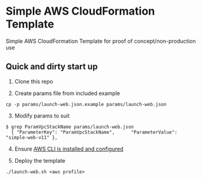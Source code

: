 # Simple AWS CloudFormation Template

Simple AWS CloudFormation Template for proof of concept/non-production use

## Quick and dirty start up
1. Clone this repo

2. Create params file from included example
```
cp -p params/launch-web.json.example params/launch-web.json
```

3. Modify params to suit
```
$ grep ParamVpcStackName params/launch-web.json 
  { "ParameterKey": "ParamVpcStackName",      "ParameterValue": "simple-web-v11" },
```

4. Ensure [AWS CLI is installed and configured](https://amzn.to/32lyWRl)

5. Deploy the template
```
./launch-web.sh <aws profile>
```
